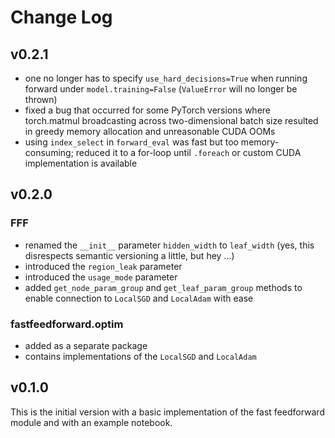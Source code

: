# Change Log

## v0.2.1
 - one no longer has to specify `use_hard_decisions=True` when running forward under `model.training=False` (`ValueError` will no longer be thrown)
 - fixed a bug that occurred for some PyTorch versions where torch.matmul broadcasting across two-dimensional batch size resulted in greedy memory allocation and unreasonable CUDA OOMs
 - using `index_select` in `forward_eval` was fast but too memory-consuming; reduced it to a for-loop until `.foreach` or custom CUDA implementation is available

## v0.2.0
### FFF
 - renamed the `__init__` parameter `hidden_width` to `leaf_width` (yes, this disrespects semantic versioning a little, but hey ...)
 - introduced the `region_leak` parameter
 - introduced the `usage_mode` parameter
 - added `get_node_param_group` and `get_leaf_param_group` methods to enable connection to `LocalSGD` and `LocalAdam` with ease
### fastfeedforward.optim
 - added as a separate package
 - contains implementations of the `LocalSGD` and `LocalAdam`

## v0.1.0
This is the initial version with a basic implementation of the fast feedforward module and with an example notebook.
